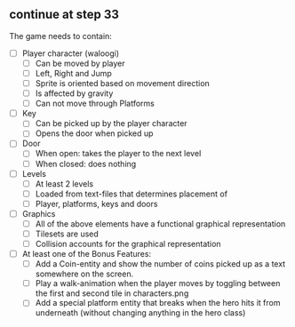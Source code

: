## continue at step 33
The game needs to contain:
- [ ] Player character (waloogi)
  - [ ] Can be moved by player
  - [ ] Left, Right and Jump
  - [ ] Sprite is oriented based on movement direction
  - [ ] Is affected by gravity
  - [ ] Can not move through Platforms
- [ ] Key
  - [ ] Can be picked up by the player character
  - [ ] Opens the door when picked up
- [ ] Door
  - [ ] When open: takes the player to the next level
  - [ ] When closed: does nothing
- [ ] Levels
  - [ ] At least 2 levels
  - [ ] Loaded from text-files that determines placement of
  - [ ] Player, platforms, keys and doors
- [ ] Graphics
  - [ ] All of the above elements have a functional graphical representation
  - [ ] Tilesets are used
  - [ ] Collision accounts for the graphical representation
- [ ] At least one of the Bonus Features:
  - [ ] Add a Coin-entity and show the number of coins picked up as a text somewhere on the screen.
  - [ ] Play a walk-animation when the player moves by toggling between the first and second tile in characters.png
  - [ ] Add a special platform entity that breaks when the hero hits it from underneath (without changing anything in the hero class)